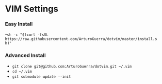# VIM Settings

### Easy Install
  -`sh -c "$(curl -fsSL https://raw.githubusercontent.com/ArturoGuerra/dotvim/master/install.sh)"` 


### Advanced Install
  - `git clone git@github.com:ArturoGuerra/dotvim.git ~/.vim`
  - `cd ~/.vim`
  - `git submodule update --init`
